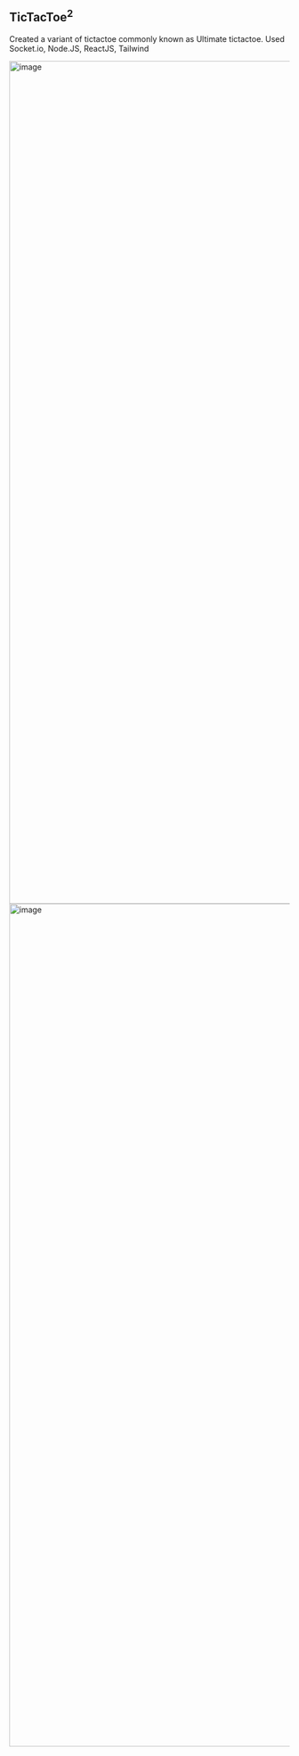 ## TicTacToe<sup>2</sup> ##

Created a variant of tictactoe commonly known as Ultimate tictactoe. Used Socket.io, Node.JS, ReactJS, Tailwind

<img width="1512" alt="image" src="https://github.com/user-attachments/assets/b31e154c-f836-479e-8eb6-ab901f8f3bfe">
<img width="1512" alt="image" src="https://github.com/user-attachments/assets/87d568a0-6710-4a00-b16e-bd7ac437617e">
